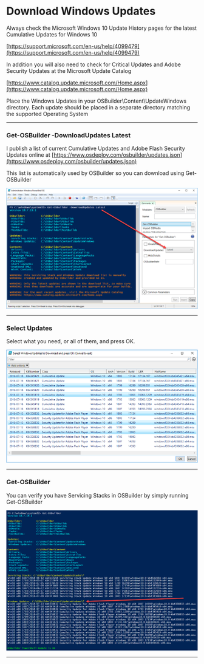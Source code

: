 # Download Windows Updates

Always check the Microsoft Windows 10 Update History pages for the latest Cumulative Updates for Windows 10

[https://support.microsoft.com/en-us/help/4099479](https://support.microsoft.com/en-us/help/4099479)

In addition you will also need to check for Critical Updates and Adobe Security Updates at the Microsoft Update Catalog

[https://www.catalog.update.microsoft.com/Home.aspx](https://www.catalog.update.microsoft.com/Home.aspx)

Place the Windows Updates in your OSBuilder\Content\UpdateWindows directory.  Each update should be placed in a separate directory matching the supported Operating System

---

### Get-OSBuilder -DownloadUpdates Latest

I publish a list of current Cumulative Updates and Adobe Flash Security Updates online at [https://www.osdeploy.com/osbuilder/updates.json](https://www.osdeploy.com/osbuilder/updates.json)

This list is automatically used by OSBuilder so you can download using Get-OSBuilder

![](/assets/2018-07-19_22-23-10.png)

---

### Select Updates

Select what you need, or all of them, and press OK.

![](/assets/2018-07-19_23-28-32.png)

---

### Get-OSBuilder

You can verify you have Servicing Stacks in OSBuilder by simply running Get-OSBuilder

![](/assets/2018-07-19_23-30-16.png)

---



